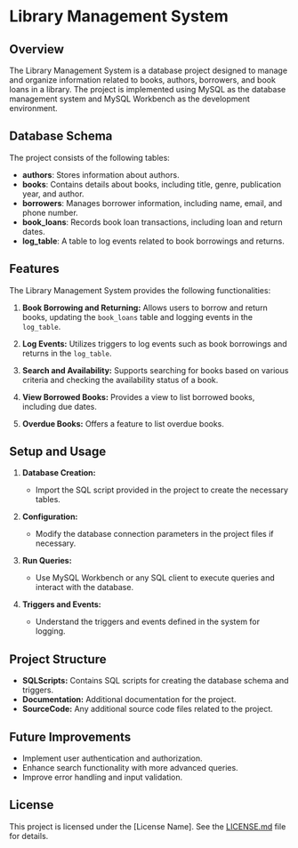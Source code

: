 # Library Management System

## Overview
The Library Management System is a database project designed to manage and organize information related to books, authors, borrowers, and book loans in a library. The project is implemented using MySQL as the database management system and MySQL Workbench as the development environment.

## Database Schema
The project consists of the following tables:

- **authors**: Stores information about authors.
- **books**: Contains details about books, including title, genre, publication year, and author.
- **borrowers**: Manages borrower information, including name, email, and phone number.
- **book_loans**: Records book loan transactions, including loan and return dates.
- **log_table**: A table to log events related to book borrowings and returns.

## Features
The Library Management System provides the following functionalities:

1. **Book Borrowing and Returning:** Allows users to borrow and return books, updating the `book_loans` table and logging events in the `log_table`.

2. **Log Events:** Utilizes triggers to log events such as book borrowings and returns in the `log_table`.

3. **Search and Availability:** Supports searching for books based on various criteria and checking the availability status of a book.

4. **View Borrowed Books:** Provides a view to list borrowed books, including due dates.

5. **Overdue Books:** Offers a feature to list overdue books.

## Setup and Usage
1. **Database Creation:**
   - Import the SQL script provided in the project to create the necessary tables.

2. **Configuration:**
   - Modify the database connection parameters in the project files if necessary.

3. **Run Queries:**
   - Use MySQL Workbench or any SQL client to execute queries and interact with the database.

4. **Triggers and Events:**
   - Understand the triggers and events defined in the system for logging.

## Project Structure
- **SQLScripts:** Contains SQL scripts for creating the database schema and triggers.
- **Documentation:** Additional documentation for the project.
- **SourceCode:** Any additional source code files related to the project.

## Future Improvements
- Implement user authentication and authorization.
- Enhance search functionality with more advanced queries.
- Improve error handling and input validation.


## License
This project is licensed under the [License Name]. See the [LICENSE.md](LICENSE.md) file for details.
